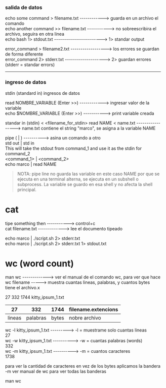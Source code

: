 ### salida de datos

echo some command > filename.txt    ------------> guarda en un archivo el comando   
echo another command >> filename.txt -----------> no sobreescribira el archivo, seguira en otra linea   
echo bash 1> stdout.txt ------------------------> 1> standar output

error_command > filename2.txt ------------------> los errores se guardan de forma diferente   
error_command 2> stderr.txt --------------------> 2> guardan errores (stderr = standar errors)   

********

### ingreso de datos
stdin (standard in) ingresos de datos

read NOMBRE_VARIABLE (Enter >>) ------------> ingresar valor de la variable   
echo $NOMBRE_VARIABLE (Enter >>) -----------> print variable creada   

standar in (stdin)
<command> < <filename_for_stdin>
read NAME < name.txt -----------------> name.txt contiene el string "marco", se asigna a la variable NAME

pipe ( | ) ----------> asina un comando a otro   
std out | std in   
This will take the stdout from command_1 and use it as the stdin for command_2   
<command_1> | <command_2>  
echo marco | read NAME

> NOTA: pipe line no guarda las variable en este caso NAME por que se ejecuta en una terminal alterna, se ejecuta en un subshell o subprocess.  La variable se guardo en esa shell y no afecta la shell principal.

# cat
tipe something then -----------> control+c   
cat filename.txt -------------> lee el documento tipeado




echo marco | ./script.sh 2> stderr.txt   
echo marco | ./script.sh 2> stderr.txt 1> stdout.txt   




# wc  (word count)
man wc -------------> ver el manual de el comando wc, para ver que hace   
wc filename -----> muestra cuantas lineas, palabras, y cuantos bytes tiene el archivo.x  
 
27  332 1744 kitty_ipsum_1.txt

|27 | 332 |1744 | filename.extencions |
|---|----|------|---------------------|
|lineas| palabras| bytes| nobre archivo|


wc -l kitty_ipsum_1.txt ---------> -l = muestrame solo cuantas lineas   
27   
wc -w kitty_ipsum_1.txt ----------> -w = cuantas palabras (words)   
332  
wc -m kitty_ipsum_1.txt ----------> -m = cuantos caracteres   
1738  

para ver la cantidad de caracteres en vez de los bytes aplicamos la bandera -m
ver manual de wc para ver todas las banderas

man wc
